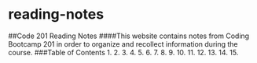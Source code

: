 # reading-notes
##Code 201 Reading Notes
####This website contains notes from Coding Bootcamp 201 in order to organize and recollect information during the course.
###Table of Contents
1. 
2.
3.
4.
5.
6.
7.
8.
9.
10.
11.
12.
13.
14.
15.
